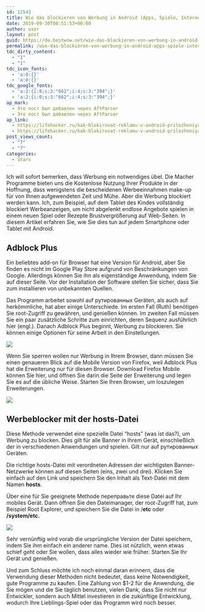 ```yaml
---
id: 12543
title: Wie das blockieren von Werbung in Android (Apps, Spiele, Internet)
date: 2019-09-30T08:51:53+00:00
author: user
layout: post
guid: https://de.bestwow.net/wie-das-blockieren-von-werbung-in-android-apps-spiele-internet/
permalink: /wie-das-blockieren-von-werbung-in-android-apps-spiele-internet/
tdc_dirty_content:
  - "1"
  - "1"
tdc_icon_fonts:
  - 'a:0:{}'
  - 'a:0:{}'
tdc_google_fonts:
  - 'a:2:{i:0;s:3:"662";i:4;s:3:"394";}'
  - 'a:2:{i:0;s:3:"662";i:4;s:3:"394";}'
ap_mark:
  - Это пост был добавлен через AftParser
  - Это пост был добавлен через AftParser
ap_link:
  - https://lifehacker.ru/kak-blokirovat-reklamu-v-android-prilozheniya-igry-internet/
  - https://lifehacker.ru/kak-blokirovat-reklamu-v-android-prilozheniya-igry-internet/
post_views_count:
  - "7"
  - "7"
categories:
  - Stars
---
```

Ich will sofort bemerken, dass Werbung ein notwendiges übel. Die Macher Programme bieten uns die Kostenlose Nutzung Ihrer Produkte in der Hoffnung, dass wenigstens die bescheidenen Werbeeinnahmen make-up für von Ihnen aufgewendeten Zeit und Mühe. Aber die Werbung blockiert werden kann. Ich, zum Beispiel, auf dem Tablet des Kindes vollständig blockiert Werbeanzeigen, um nicht abgelenkt endlose Angebote spielen in einem neuen Spiel oder Rezepte Brustvergrößerung auf Web-Seiten. In diesem Artikel erfahren Sie, wie Sie dies tun auf jedem Smartphone oder Tablet mit Android.</p> 

## Adblock Plus

Ein beliebtes add-on für Browser hat eine Version für Android, aber Sie finden es nicht im Google Play Store aufgrund von Beschränkungen von Google. Allerdings können Sie ihn als eigenständige Anwendung, indem Sie auf dieser Seite. Vor der Installation der Software stellen Sie sicher, dass Sie zum installieren von unbekannten Quellen.

Das Programm arbeitet sowohl auf рутированных Geräten, als auch auf herkömmliche, hat aber einige Unterschiede. Im ersten Fall (Ruth) benötigen Sie root-Zugriff zu gewähren, und genießen können. Im zweiten Fall müssen Sie ein paar zusätzliche Schritte zum einrichten, deren Sequenz ausführlich hier (engl.). Danach Adblock Plus beginnt, Werbung zu blockieren. Sie können einige Optionen für seine Arbeit in den Einstellungen.

![](https://de.bestwow.net/wp-content/uploads/2019/09/kak-blokirovat-reklamu-v-android-prilozheniya-igry-internet-1.jpg) 

Wenn Sie sperren wollen nur Werbung in Ihrem Browser, dann müssen Sie einen genaueren Blick auf die Mobile Version von Firefox, weil Adblock Plus hat die Erweiterung nur für diesen Browser. Download Firefox Mobile können Sie hier, und öffnen Sie darin die Seite der Erweiterung und legen Sie es auf die übliche Weise. Starten Sie Ihren Browser, um loszulegen Erweiterungen.

![](https://de.bestwow.net/wp-content/uploads/2019/09/kak-blokirovat-reklamu-v-android-prilozheniya-igry-internet-2.png) 

## Werbeblocker mit der hosts-Datei

Diese Methode verwendet eine spezielle Datei &#8220;hosts&#8221; (was ist das?), um Werbung zu blocken. Dies gilt für alle Banner in Ihrem Gerät, einschließlich der in verschiedenen Anwendungen und spielen. Gilt nur auf рутированных Geräten.

Die richtige hosts-Datei mit verordneten Adressen der wichtigsten Banner-Netzwerke können auf diesen Seiten (eins, zwei und drei). Klicken Sie einfach auf den Link und speichern Sie den Inhalt als Text-Datei mit dem Namen **hosts**.

Über eine für Sie geeignete Methode переправьте diese Datei auf Ihr mobiles Gerät. Dann öffnen Sie den Dateimanager, der root-Zugriff hat, zum Beispiel Root Explorer, und speichern Sie die Datei in /**etc** oder **/system/etc.**

![](https://de.bestwow.net/wp-content/uploads/2019/09/kak-blokirovat-reklamu-v-android-prilozheniya-igry-internet-3.jpg) 

Sehr vernünftig wird vorab die ursprüngliche Version der Datei speichern, indem Sie ihm einfach ein anderer name. Dies ist nützlich, wenn etwas schief geht oder Sie wollen, dass alles wieder wie früher. Starten Sie Ihr Gerät und genießen.

Und zum Schluss möchte ich noch einmal daran erinnern, dass die Verwendung dieser Methoden nicht bedeutet, dass keine Notwendigkeit, gute Programme zu kaufen. Eine Zahlung von $1-2 für die Anwendung, die Sie mögen und die Sie täglich benutzen, vielen Dank, dass Sie nicht nur Entwickler, sondern auch Mittel investieren in die zukünftige Entwicklung, wodurch Ihre Lieblings-Spiel oder das Programm wird noch besser.